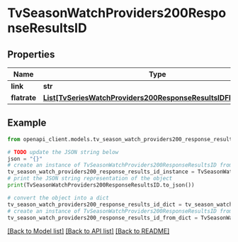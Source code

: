 # TvSeasonWatchProviders200ResponseResultsID


## Properties

Name | Type | Description | Notes
------------ | ------------- | ------------- | -------------
**link** | **str** |  | [optional] 
**flatrate** | [**List[TvSeriesWatchProviders200ResponseResultsIDFlatrateInner]**](TvSeriesWatchProviders200ResponseResultsIDFlatrateInner.md) |  | [optional] 

## Example

```python
from openapi_client.models.tv_season_watch_providers200_response_results_id import TvSeasonWatchProviders200ResponseResultsID

# TODO update the JSON string below
json = "{}"
# create an instance of TvSeasonWatchProviders200ResponseResultsID from a JSON string
tv_season_watch_providers200_response_results_id_instance = TvSeasonWatchProviders200ResponseResultsID.from_json(json)
# print the JSON string representation of the object
print(TvSeasonWatchProviders200ResponseResultsID.to_json())

# convert the object into a dict
tv_season_watch_providers200_response_results_id_dict = tv_season_watch_providers200_response_results_id_instance.to_dict()
# create an instance of TvSeasonWatchProviders200ResponseResultsID from a dict
tv_season_watch_providers200_response_results_id_from_dict = TvSeasonWatchProviders200ResponseResultsID.from_dict(tv_season_watch_providers200_response_results_id_dict)
```
[[Back to Model list]](../README.md#documentation-for-models) [[Back to API list]](../README.md#documentation-for-api-endpoints) [[Back to README]](../README.md)



